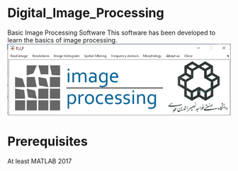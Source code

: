 # Digital_Image_Processing
Basic Image Processing Software
This software has been developed to learn the basics of image processing.
![Screenshot](Capture.PNG)


# Prerequisites
At least MATLAB 2017

